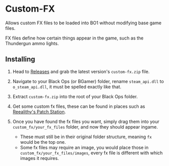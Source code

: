 # Custom-FX
Allows custom FX files to be loaded into BO1 without modifying base game files.

FX files define how certain things appear in the game, such as the Thundergun ammo lights.

## Installing
1. Head to [Releases](https://github.com/IlEvelynIl/Custom-FX/releases) and grab the latest version's `custom-fx.zip` file.

1. Navigate to your Black Ops (or BGamer) folder, rename `steam_api.dll` to `o_steam_api.dll`, it must be spelled exactly like that.

1. Extract `custom-fx.zip` into the root of your Black Ops folder.

1. Get some custom fx files, these can be found in places such as [Reealithy's Patch Station](https://www.youtube.com/watch?v=da5s8PwkGZM).

1. Once you have found the fx files you want, simply drag them into your `custom_fx/your_fx_files` folder, and now they should appear ingame.
    - These must still be in their original folder structure, meaning `fx` would be the top one.
    - Some fx files may require an image, you would place those in `custom_fx/your_fx_files/images`, every fx file is different with which images it requires.
